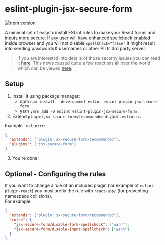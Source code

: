 # eslint-plugin-jsx-secure-form

[![npm version](https://badge.fury.io/js/eslint-plugin-jsx-secure-form.svg)](https://badge.fury.io/js/eslint-plugin-jsx-secure-form)

A minimal set of easy to install ESLint rules to make your React forms and inputs more secure. If any user will have enhanced spellcheck enabled inside browser and you will not disable `spellCheck="false"` it might result into sending passwords & usernames or other PII to 3rd party server.

> If you are interested into details of those security issues you can reed it [here](https://www.bleepingcomputer.com/news/security/google-microsoft-can-get-your-passwords-via-web-browsers-spellcheck/).
> This news caused quite a few reactions all over the world which can be viewed [here](https://blog.lastpass.com/2022/09/best-practices-security-of-your-browser-settings/).

## Setup

1. Install it using package manager:
   - npm `npm install --development eslint eslint-plugin-jsx-secure-form`
   - yarn `yarn add -D eslint eslint-plugin-jsx-secure-form`
2. Extend `plugin:jsx-secure-form/recommended` in your `.eslintrc`.

Example `.eslintrc`:

```json
{
  "extends": ["plugin:jsx-secure-form/recommended"],
  "plugins": ["jsx-secure-form"]
}
```

3. You're done!

## Optional - Configuring the rules

If you want to change a rule of an included plugin (for example of `eslint-plugin-react`) you must prefix the rule with `react-app/` (for preventing namespace collisions).  
For example:

```json
{
  "extends": ["plugin:jsx-secure-form/recommended"],
  "rules": {
    "jsx-secure-form/disable-form-spellcheck": ["warn"],
    "jsx-secure-form/disable-input-spellcheck": ["warn"]
  }
}
```
